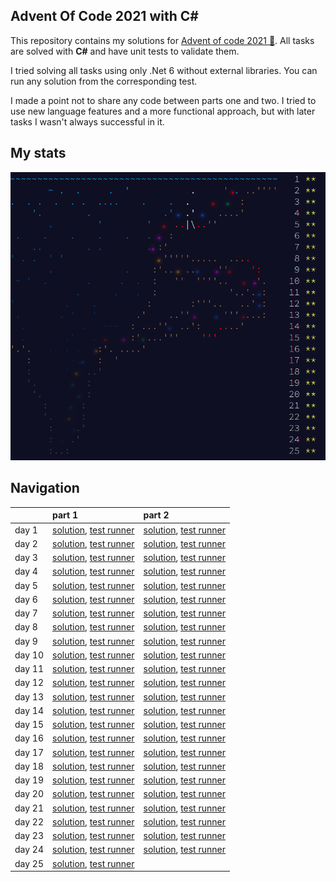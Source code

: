 ## Advent Of Code 2021 with C#

This repository contains my solutions for [Advent of code 2021 🎄](https://adventofcode.com/2021). All tasks are solved with **C#** and have unit tests to validate them.

I tried solving all tasks using only .Net 6 without external libraries. You can run any solution from the corresponding test. 

I made a point not to share any code between parts one and two. I tried to use new language features and a more functional approach, but with later tasks I wasn't always successful in it.

## My stats
![main](https://raw.githubusercontent.com/flerka/adventofcode-2021/master/.github/img/1.png)

## Navigation
|                                                | part 1                              | part 2                              |
|:-----------------------------------------------|:------------------------------------|:------------------------------------|
| day 1 | [solution](./code/adventofcode-2021/Task1/Task1.cs), [test runner](./code/adventofcode-2021.Tests/Task1/Task1Tests.cs) | [solution](./code/adventofcode-2021/Task2/Task2.cs), [test runner](./code/adventofcode-2021.Tests/Task2/Task2Tests.cs) |
| day 2 | [solution](./code/adventofcode-2021/Task3/Task3.cs), [test runner](./code/adventofcode-2021.Tests/Task3/Task3Tests.cs) | [solution](./code/adventofcode-2021/Task4/Task4.cs), [test runner](./code/adventofcode-2021.Tests/Task4/Task4Tests.cs) |
| day 3 | [solution](./code/adventofcode-2021/Task5/Task5.cs), [test runner](./code/adventofcode-2021.Tests/Task5/Task5Tests.cs) | [solution](./code/adventofcode-2021/Task6/Task6.cs), [test runner](./code/adventofcode-2021.Tests/Task6/Task6Tests.cs) |
| day 4 | [solution](./code/adventofcode-2021/Task7/Task7.cs), [test runner](./code/adventofcode-2021.Tests/Task7/Task7Tests.cs) | [solution](./code/adventofcode-2021/Task8/Task8.cs), [test runner](./code/adventofcode-2021.Tests/Task8/Task8Tests.cs) |
| day 5 | [solution](./code/adventofcode-2021/Task9/Task9.cs), [test runner](./code/adventofcode-2021.Tests/Task9/Task9Tests.cs) | [solution](./code/adventofcode-2021/Task10/Task10.cs), [test runner](./code/adventofcode-2021.Tests/Task10/Task10Tests.cs) |
| day 6 | [solution](./code/adventofcode-2021/Task11/Task11.cs), [test runner](./code/adventofcode-2021.Tests/Task11/Task11Tests.cs) | [solution](./code/adventofcode-2021/Task12/Task12.cs), [test runner](./code/adventofcode-2021.Tests/Task12/Task12Tests.cs) |
| day 7 | [solution](./code/adventofcode-2021/Task13/Task13.cs), [test runner](./code/adventofcode-2021.Tests/Task13/Task13Tests.cs) | [solution](./code/adventofcode-2021/Task14/Task14.cs), [test runner](./code/adventofcode-2021.Tests/Task14/Task14Tests.cs) |
| day 8 | [solution](./code/adventofcode-2021/Task15/Task15.cs), [test runner](./code/adventofcode-2021.Tests/Task15/Task15Tests.cs) | [solution](./code/adventofcode-2021/Task16/Task16.cs), [test runner](./code/adventofcode-2021.Tests/Task16/Task16Tests.cs) |
| day 9 | [solution](./code/adventofcode-2021/Task17/Task17.cs), [test runner](./code/adventofcode-2021.Tests/Task17/Task17Tests.cs) | [solution](./code/adventofcode-2021/Task18/Task18.cs), [test runner](./code/adventofcode-2021.Tests/Task18/Task18Tests.cs) |
| day 10 | [solution](./code/adventofcode-2021/Task19/Task19.cs), [test runner](./code/adventofcode-2021.Tests/Task19/Task19Tests.cs) | [solution](./code/adventofcode-2021/Task20/Task20.cs), [test runner](./code/adventofcode-2021.Tests/Task20/Task20Tests.cs) |
| day 11 | [solution](./code/adventofcode-2021/Task21/Task21.cs), [test runner](./code/adventofcode-2021.Tests/Task21/Task21Tests.cs) | [solution](./code/adventofcode-2021/Task22/Task22.cs), [test runner](./code/adventofcode-2021.Tests/Task22/Task22Tests.cs) |
| day 12 | [solution](./code/adventofcode-2021/Task23/Task23.cs), [test runner](./code/adventofcode-2021.Tests/Task23/Task23Tests.cs) | [solution](./code/adventofcode-2021/Task24/Task24.cs), [test runner](./code/adventofcode-2021.Tests/Task24/Task24Tests.cs) |
| day 13 | [solution](./code/adventofcode-2021/Task25/Task25.cs), [test runner](./code/adventofcode-2021.Tests/Task25/Task25Tests.cs) | [solution](./code/adventofcode-2021/Task26/Task26.cs), [test runner](./code/adventofcode-2021.Tests/Task26/Task26Tests.cs) |
| day 14 | [solution](./code/adventofcode-2021/Task27/Task27.cs), [test runner](./code/adventofcode-2021.Tests/Task27/Task27Tests.cs) | [solution](./code/adventofcode-2021/Task28/Task28.cs), [test runner](./code/adventofcode-2021.Tests/Task28/Task28Tests.cs) |
| day 15 | [solution](./code/adventofcode-2021/Task29/Task29.cs), [test runner](./code/adventofcode-2021.Tests/Task29/Task29Tests.cs) | [solution](./code/adventofcode-2021/Task30/Task30.cs), [test runner](./code/adventofcode-2021.Tests/Task30/Task30Tests.cs) |
| day 16 | [solution](./code/adventofcode-2021/Task31/Task31.cs), [test runner](./code/adventofcode-2021.Tests/Task31/Task31Tests.cs) | [solution](./code/adventofcode-2021/Task32/Task32.cs), [test runner](./code/adventofcode-2021.Tests/Task32/Task32Tests.cs) |
| day 17 | [solution](./code/adventofcode-2021/Task33/Task33.cs), [test runner](./code/adventofcode-2021.Tests/Task33/Task33Tests.cs) | [solution](./code/adventofcode-2021/Task34/Task34.cs), [test runner](./code/adventofcode-2021.Tests/Task34/Task34Tests.cs) |
| day 18 | [solution](./code/adventofcode-2021/Task35/Task35.cs), [test runner](./code/adventofcode-2021.Tests/Task35/Task35Tests.cs) | [solution](./code/adventofcode-2021/Task36/Task36.cs), [test runner](./code/adventofcode-2021.Tests/Task36/Task36Tests.cs) |
| day 19 | [solution](./code/adventofcode-2021/Task37/Task37.cs), [test runner](./code/adventofcode-2021.Tests/Task37/Task37Tests.cs) | [solution](./code/adventofcode-2021/Task38/Task38.cs), [test runner](./code/adventofcode-2021.Tests/Task38/Task38Tests.cs) |
| day 20 | [solution](./code/adventofcode-2021/Task39/Task39.cs), [test runner](./code/adventofcode-2021.Tests/Task39/Task39Tests.cs) | [solution](./code/adventofcode-2021/Task40/Task40.cs), [test runner](./code/adventofcode-2021.Tests/Task40/Task40Tests.cs) |
| day 21 | [solution](./code/adventofcode-2021/Task41/Task41.cs), [test runner](./code/adventofcode-2021.Tests/Task41/Task41Tests.cs) | [solution](./code/adventofcode-2021/Task42/Task42.cs), [test runner](./code/adventofcode-2021.Tests/Task42/Task42Tests.cs) |
| day 22 | [solution](./code/adventofcode-2021/Task43/Task43.cs), [test runner](./code/adventofcode-2021.Tests/Task43/Task43Tests.cs) | [solution](./code/adventofcode-2021/Task44/Task44.cs), [test runner](./code/adventofcode-2021.Tests/Task44/Task44Tests.cs) |
| day 23 | [solution](./code/adventofcode-2021/Task45/Task45.cs), [test runner](./code/adventofcode-2021.Tests/Task45/Task45Tests.cs) | [solution](./code/adventofcode-2021/Task46/Task46.cs), [test runner](./code/adventofcode-2021.Tests/Task46/Task46Tests.cs) |
| day 24 | [solution](./code/adventofcode-2021/Task47/Task47.cs), [test runner](./code/adventofcode-2021.Tests/Task47/Task47Tests.cs) | [solution](./code/adventofcode-2021/Task48/Task48.cs), [test runner](./code/adventofcode-2021.Tests/Task48/Task48Tests.cs) |
| day 25 | [solution](./code/adventofcode-2021/Task49/Task49.cs), [test runner](./code/adventofcode-2021.Tests/Task49/Task49Tests.cs) ||
